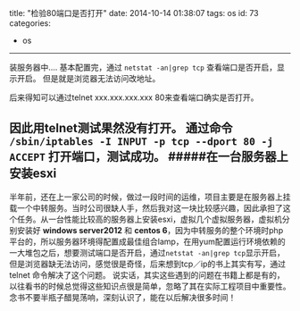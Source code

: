 title: "检验80端口是否打开"
date: 2014-10-14 01:38:07
tags: os
id: 73
categories:
  - os
---

装服务器中....
基本配置完，通过
`netstat -an|grep tcp`
查看端口是否开启，显示开启。
但是就是浏览器无法访问改地址。

后来得知可以通过telnet xxx.xxx.xxx.xxx 80来查看端口确实是否打开。

因此用telnet测试果然没有打开。
通过命令
`/sbin/iptables -I INPUT -p tcp --dport 80 -j ACCEPT`
打开端口，测试成功。
#####在一台服务器上安装esxi
---

半年前，还在上一家公司的时候，做过一段时间的运维，项目主要是在服务器上挂载一个中转服务。当时公司很缺人手，然后我对这一块比较感兴趣，因此承担了这个任务。从一台性能比较高的服务器上安装esxi，虚拟几个虚拟服务器，虚拟机分别安装好 **windows server2012** 和 **centos 6**，因为中转服务的整个环境时php平台的，所以服务器环境得配置成最佳组合lamp，在用yum配置运行环境依赖的一大堆包之后，想要测试端口是否开启，通过`netstat -an|grep tcp`显示开启，但是浏览器缺无法访问，感觉很是奇怪，后来想到tcp／ip的书上其实有写，通过telnet 命令解决了这个问题。
说实话，其实这些遇到的问题在书籍上都是有的，以往看书的时候总觉得这些知识点很是简单，忽略了其在实际工程项目中重要性。念书不要半瓶子醋晃荡响，深刻认识了，能在以后解决很多时间！

